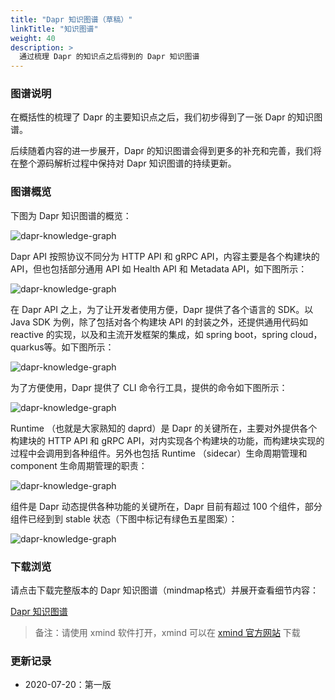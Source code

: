 ```yaml
---
title: "Dapr 知识图谱（草稿）"
linkTitle: "知识图谱"
weight: 40
description: >
  通过梳理 Dapr 的知识点之后得到的 Dapr 知识图谱
---
```




### 图谱说明

在概括性的梳理了 Dapr 的主要知识点之后，我们初步得到了一张 Dapr 的知识图谱。

后续随着内容的进一步展开，Dapr 的知识图谱会得到更多的补充和完善，我们将在整个源码解析过程中保持对 Dapr 知识图谱的持续更新。

### 图谱概览

下图为 Dapr 知识图谱的概览：

![dapr-knowledge-graph](images/dapr-knowledge-graph.png)

Dapr API 按照协议不同分为 HTTP API 和 gRPC API，内容主要是各个构建块的 API，但也包括部分通用 API 如 Health API 和 Metadata API，如下图所示：

![dapr-knowledge-graph](images/API.png)

在 Dapr API 之上，为了让开发者使用方便，Dapr 提供了各个语言的 SDK。以 Java SDK 为例，除了包括对各个构建块 API 的封装之外，还提供通用代码如 reactive 的实现，以及和主流开发框架的集成，如 spring boot，spring cloud，quarkus等。如下图所示：

![dapr-knowledge-graph](images/SDK.png)

为了方便使用，Dapr 提供了 CLI 命令行工具，提供的命令如下图所示：

![dapr-knowledge-graph](images/CLI.png)

Runtime （也就是大家熟知的 daprd）是 Dapr 的关键所在，主要对外提供各个构建块的 HTTP API 和 gRPC API，对内实现各个构建块的功能，而构建块实现的过程中会调用到各种组件。另外也包括 Runtime （sidecar）生命周期管理和 component 生命周期管理的职责：

![dapr-knowledge-graph](images/Runtime.png)

组件是 Dapr 动态提供各种功能的关键所在，Dapr 目前有超过 100 个组件，部分组件已经到到 stable 状态（下图中标记有绿色五星图案）：

![dapr-knowledge-graph](images/Components.png)



### 下载浏览

请点击下载完整版本的 Dapr 知识图谱（mindmap格式）并展开查看细节内容：

[Dapr 知识图谱](./dapr-knowledge-graph.xmind)

> 备注：请使用 xmind 软件打开，xmind 可以在 [xmind 官方网站](https://www.xmind.cn/download/) 下载

### 更新记录

- 2020-07-20：第一版

